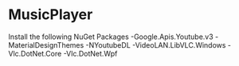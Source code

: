 # MusicPlayer
Install the following NuGet Packages
-Google.Apis.Youtube.v3
-MaterialDesignThemes
-NYoutubeDL
-VideoLAN.LibVLC.Windows
-Vlc.DotNet.Core
-Vlc.DotNet.Wpf
